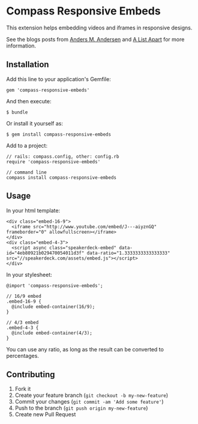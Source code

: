 # Compass Responsive Embeds

This extension helps embedding videos and iframes in responsive designs.

See the blogs posts from [Anders M. Andersen](http://amobil.se/2011/11/responsive-embeds/) and [A List Apart](http://www.alistapart.com/articles/creating-intrinsic-ratios-for-video/) for more information.

## Installation

Add this line to your application's Gemfile:

    gem 'compass-responsive-embeds'

And then execute:

    $ bundle

Or install it yourself as:

    $ gem install compass-responsive-embeds

Add to a project:

    // rails: compass.config, other: config.rb
    require 'compass-responsive-embeds'

    // command line
    compass install compass-responsive-embeds

## Usage

In your html template:

    <div class="embed-16-9">
      <iframe src="http://www.youtube.com/embed/J---aiyznGQ" frameborder="0" allowfullscreen></iframe>
    </div>
    <div class="embed-4-3">
      <script async class="speakerdeck-embed" data-id="4eb80921b029470054011d3f" data-ratio="1.3333333333333333" src="//speakerdeck.com/assets/embed.js"></script>
    </div>

In your stylesheet:

    @import 'compass-responsive-embeds';

    // 16/9 embed
    .embed-16-9 {
      @include embed-container(16/9);
    }

    // 4/3 embed
    .embed-4-3 {
      @include embed-container(4/3);
    }

You can use any ratio, as long as the result can be converted to percentages.

## Contributing

1. Fork it
2. Create your feature branch (`git checkout -b my-new-feature`)
3. Commit your changes (`git commit -am 'Add some feature'`)
4. Push to the branch (`git push origin my-new-feature`)
5. Create new Pull Request

